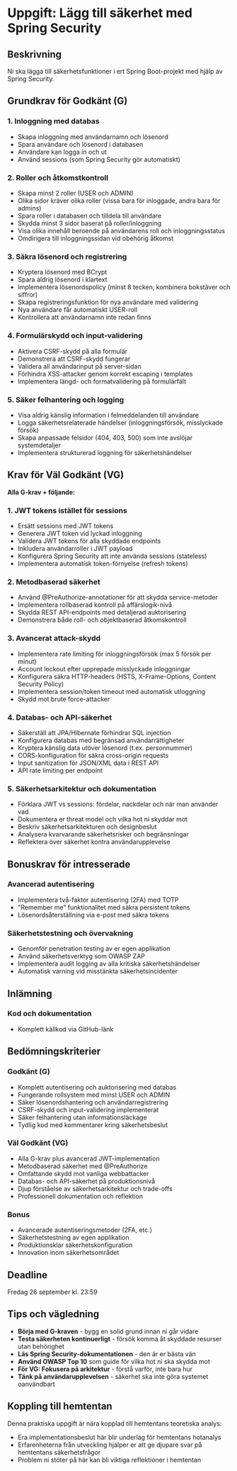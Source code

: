 # Uppgift: Lägg till säkerhet med Spring Security

## Beskrivning
Ni ska lägga till säkerhetsfunktioner i ert Spring Boot-projekt med hjälp av Spring Security.

## Grundkrav för Godkänt (G)

### 1. Inloggning med databas
- Skapa inloggning med användarnamn och lösenord
- Spara användare och lösenord i databasen
- Användare kan logga in och ut
- Använd sessions (som Spring Security gör automatiskt)

### 2. Roller och åtkomstkontroll
- Skapa minst 2 roller (USER och ADMIN)
- Olika sidor kräver olika roller (vissa bara för inloggade, andra bara för admins)
- Spara roller i databasen och tilldela till användare
- Skydda minst 3 sidor baserat på roller/inloggning
- Visa olika innehåll beroende på användarens roll och inloggningsstatus
- Omdirigera till inloggningssidan vid obehörig åtkomst

### 3. Säkra lösenord och registrering
- Kryptera lösenord med BCrypt
- Spara aldrig lösenord i klartext
- Implementera lösenordspolicy (minst 8 tecken, kombinera bokstäver och siffror)
- Skapa registreringsfunktion för nya användare med validering
- Nya användare får automatiskt USER-roll
- Kontrollera att användarnamn inte redan finns

### 4. Formulärskydd och input-validering
- Aktivera CSRF-skydd på alla formulär
- Demonstrera att CSRF-skydd fungerar
- Validera all användarinput på server-sidan
- Förhindra XSS-attacker genom korrekt escaping i templates
- Implementera längd- och formatvalidering på formulärfält

### 5. Säker felhantering och logging
- Visa aldrig känslig information i felmeddelanden till användare
- Logga säkerhetsrelaterade händelser (inloggningsförsök, misslyckade försök)
- Skapa anpassade felsidor (404, 403, 500) som inte avslöjar systemdetaljer
- Implementera strukturerad loggning för säkerhetshändelser

## Krav för Väl Godkänt (VG)

**Alla G-krav + följande:**

### 1. JWT tokens istället för sessions
- Ersätt sessions med JWT tokens
- Generera JWT token vid lyckad inloggning
- Validera JWT tokens för alla skyddade endpoints
- Inkludera användarroller i JWT payload
- Konfigurera Spring Security att inte använda sessions (stateless)
- Implementera automatisk token-förnyelse (refresh tokens)

### 2. Metodbaserad säkerhet
- Använd @PreAuthorize-annotationer för att skydda service-metoder
- Implementera rollbaserad kontroll på affärslogik-nivå
- Skydda REST API-endpoints med detaljerad auktorisering
- Demonstrera både roll- och objektbaserad åtkomskontroll

### 3. Avancerat attack-skydd
- Implementera rate limiting för inloggningsförsök (max 5 försök per minut)
- Account lockout efter upprepade misslyckade inloggningar
- Konfigurera säkra HTTP-headers (HSTS, X-Frame-Options, Content Security Policy)
- Implementera session/token timeout med automatisk utloggning
- Skydd mot brute force-attacker

### 4. Databas- och API-säkerhet
- Säkerställ att JPA/Hibernate förhindrar SQL injection
- Konfigurera databas med begränsad användarrättigheter
- Kryptera känslig data utöver lösenord (t.ex. personnummer)
- CORS-konfiguration för säkra cross-origin requests
- Input sanitization för JSON/XML data i REST API
- API rate limiting per endpoint

### 5. Säkerhetsarkitektur och dokumentation
- Förklara JWT vs sessions: fördelar, nackdelar och när man använder vad
- Dokumentera er threat model och vilka hot ni skyddar mot
- Beskriv säkerhetsarkitekturen och designbeslut
- Analysera kvarvarande säkerhetsrisker och begränsningar
- Reflektera över säkerhet kontra användarupplevelse

## Bonuskrav för intresserade

### Avancerad autentisering
- Implementera två-faktor autentisering (2FA) med TOTP
- "Remember me" funktionalitet med säkra persistent tokens
- Lösenordsåterställning via e-post med säkra tokens

### Säkerhetstestning och övervakning
- Genomför penetration testing av er egen applikation
- Använd säkerhetsverktyg som OWASP ZAP
- Implementera audit logging av alla kritiska säkerhetshändelser
- Automatisk varning vid misstänkta säkerhetsincidenter


## Inlämning

### Kod och dokumentation
- Komplett källkod via GitHub-länk

## Bedömningskriterier

### Godkänt (G)
- Komplett autentisering och auktorisering med databas
- Fungerande rollsystem med minst USER och ADMIN
- Säker lösenordshantering och användarregistrering
- CSRF-skydd och input-validering implementerat
- Säker felhantering utan informationsläckage
- Tydlig kod med kommentarer kring säkerhetsbeslut

### Väl Godkänt (VG)
- Alla G-krav plus avancerad JWT-implementation
- Metodbaserad säkerhet med @PreAuthorize
- Omfattande skydd mot vanliga webbattacker
- Databas- och API-säkerhet på produktionsnivå
- Djup förståelse av säkerhetsarkitektur och trade-offs
- Professionell dokumentation och reflektion

### Bonus
- Avancerade autentiseringsmetoder (2FA, etc.)
- Säkerhetstestning av egen applikation
- Produktionsklar säkerhetskonfiguration
- Innovation inom säkerhetsområdet

## Deadline
Fredag 26 september kl. 23:59

## Tips och vägledning
- **Börja med G-kraven** - bygg en solid grund innan ni går vidare
- **Testa säkerheten kontinuerligt** - försök komma åt skyddade resurser utan behörighet
- **Läs Spring Security-dokumentationen** - den är er bästa vän
- **Använd OWASP Top 10** som guide för vilka hot ni ska skydda mot
- **För VG: Fokusera på arkitektur** - förstå varför, inte bara hur
- **Tänk på användarupplevelsen** - säkerhet ska inte göra systemet oanvändbart

## Koppling till hemtentan
Denna praktiska uppgift är nära kopplad till hemtentans teoretiska analys:
- Era implementationsbeslut här blir underlag för hemtentans hotanalys
- Erfarenheterna från utveckling hjälper er att ge djupare svar på hemtentans säkerhetsfrågor
- Problem ni stöter på här kan bli viktiga reflektioner i hemtentan